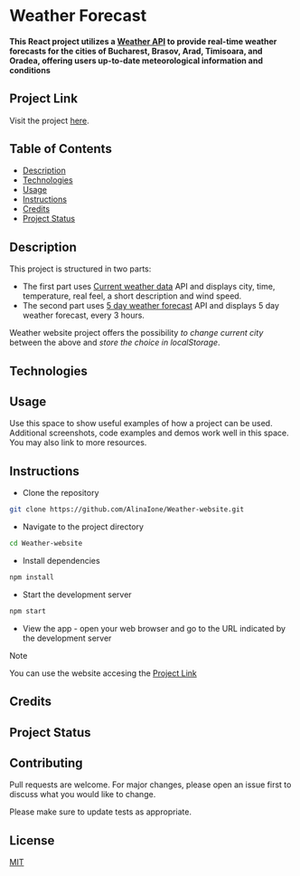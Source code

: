 # Weather Forecast 
#### This React project utilizes a [Weather API](https://openweathermap.org/api) to provide real-time weather forecasts for the cities of Bucharest, Brasov, Arad, Timisoara, and Oradea, offering users up-to-date meteorological information and conditions

## Project Link
 Visit the project [here](https://displaycityweather.netlify.app).

## Table of Contents
* [Description](#description)
* [Technologies](#technologies)
* [Usage](#usage)
* [Instructions](#instructions)
* [Credits](#credits)
* [Project Status](#project-status)

## Description

This project is structured in two parts:

- The first part uses [Current weather data](https://openweathermap.org/current) API and displays city, time, temperature, real feel, a short description and wind speed.
- The second part uses [5 day weather forecast](https://openweathermap.org/forecast5) API and displays 5 day weather forecast, every 3 hours.

Weather website project offers the possibility _to change current city_ between the above and _store the choice in localStorage_.

## Technologies

## Usage

Use this space to show useful examples of how a project can be used. Additional screenshots, code examples and demos work well in this space. You may also link to more resources.

## Instructions

- Clone the repository
```bash
git clone https://github.com/AlinaIone/Weather-website.git
```
- Navigate to the project directory
```bash
cd Weather-website
```
- Install dependencies
```bash
npm install
```
- Start the development server
```bash
npm start
```
-  View the app - open your web browser and go to the URL indicated by the development server

> [!NOTE]
> You can use the website accesing the [Project Link](#project-link)









  








## Credits
## Project Status 
## Contributing

Pull requests are welcome. For major changes, please open an issue first
to discuss what you would like to change.

Please make sure to update tests as appropriate.

## License

[MIT](https://choosealicense.com/licenses/mit/)
